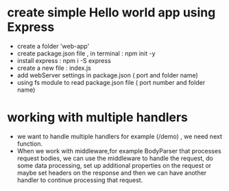 # create simple Hello world app using Express

- create a folder 'web-app'
- create package.json file , in terminal : npm init -y
- install express : npm i -S express
- create a new file : index.js
- add webServer settings in package.json ( port and folder name)
- using fs module to read package.json file ( port number and folder name)


# working with multiple handlers
- we want to handle multiple handlers for example (/demo) ,  we need next function.
- When we work with middleware,for example BodyParser that processes request bodies, we can use the middleware to handle the request, do some data processing, set up additional properties on the request or maybe set headers on the response and then we can have another handler to continue processing that request.
